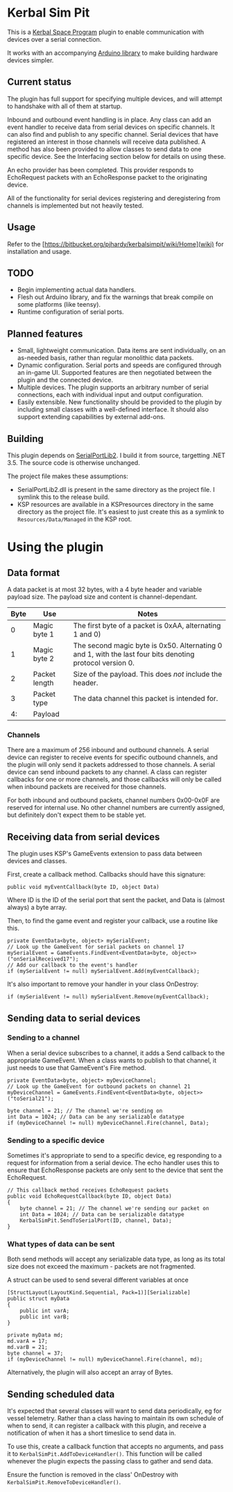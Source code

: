 # Kerbal Sim Pit

This is a [Kerbal Space Program](https://kerbalspaceprogram.com/) plugin
to enable communication with devices over a serial connection.

It works with an accompanying [Arduino library](https://bitbucket.org/pjhardy/kerbalsimpit-arduino)
to make building hardware devices simpler.

## Current status

The plugin has full support for specifying multiple devices, and will
attempt to handshake with all of them at startup.

Inbound and outbound event handling is in place. Any class can add an
event handler to receive data from serial devices on specific channels.
It can also find and publish to any specific channel. Serial devices that
have registered an interest in those channels will receive data published.
A method has also been provided to allow classes to send data to one
specific device. See the Interfacing section below for details on using
these.

An echo provider has been completed. This provider responds to
EchoRequest packets with an EchoResponse packet to the originating
device.

All of the functionality for serial devices registering and deregistering
from channels is implemented but not heavily tested.

## Usage

Refer to the [https://bitbucket.org/pjhardy/kerbalsimpit/wiki/Home](wiki)
for installation and usage.

## TODO

* Begin implementing actual data handlers.
* Flesh out Arduino library, and fix the warnings that break compile on
  some platforms (like teensy).
* Runtime configuration of serial ports.

## Planned features

* Small, lightweight communication. Data items are sent individually, on
an as-needed basis, rather than regular monolithic data packets.
* Dynamic configuration. Serial ports and speeds are configured through an
in-game UI. Supported features are then negotiated between the plugin and
the connected device.
* Multiple devices. The plugin supports an arbitrary number of serial
connections, each with individual input and output configuration.
* Easily extensible. New functionality should be provided to the plugin by
including small classes with a well-defined interface. It should also
support extending capabilities by external add-ons.

## Building

This plugin depends on
[SerialPortLib2](https://github.com/JTrotta/SerialPortLib2). I build it
from source, targetting .NET 3.5. The source code is otherwise unchanged.

The project file makes these assumptions:

* SerialPortLib2.dll is present in the same directory as the project file.
  I symlink this to the release build.
* KSP resources are available in a KSPresources directory in the same
  directory as the project file. It's easiest to just create this as a
  symlink to `Resources/Data/Managed` in the KSP root.

# Using the plugin

## Data format

A data packet is at most 32 bytes, with a 4 byte header and variable
payload size. The payload size and content is channel-dependant.

Byte|Use          |Notes
----|-------------|-----
 0  |Magic byte 1 |The first byte of a packet is 0xAA, alternating 1 and 0)
 1  |Magic byte 2 |The second magic byte is 0x50. Alternating 0 and 1, with the last four bits denoting protocol version 0.
 2  |Packet length|Size of the payload. This does *not* include the header.
 3  |Packet type  |The data channel this packet is intended for.
 4: |Payload      |

### Channels

There are a maximum of 256 inbound and outbound channels. A serial device
can register to receive events for specific outbound channels, and the
plugin will only send it packets addressed to those channels. A serial
device can send inbound packets to any channel. A class can register
callbacks for one or more channels, and those callbacks will only be
called when inbound packets are received for those channels.

For both inbound and outbound packets, channel numbers 0x00-0x0F are
reserved for internal use. No other channel numbers are currently assigned,
but definitely don't expect them to be stable yet.

## Receiving data from serial devices

The plugin uses KSP's GameEvents extension to pass data between devices
and classes.

First, create a callback method. Callbacks should have this signature:

    public void myEventCallback(byte ID, object Data)
    
Where ID is the ID of the serial port that sent the packet, and Data
is (almost always) a byte array.

Then, to find the game event and register your callback, use a routine
like this.

    private EventData<byte, object> mySerialEvent;
    // Look up the GameEvent for serial packets on channel 17
    mySerialEvent = GameEvents.FindEvent<EventData<byte, object>>("onSerialReceived17");
    // Add our callback to the event's handler
    if (mySerialEvent != null) mySerialEvent.Add(myEventCallback);

It's also important to remove your handler in your class OnDestroy:

    if (mySerialEvent != null) mySerialEvent.Remove(myEventCallback);

## Sending data to serial devices

### Sending to a channel

When a serial device subscribes to a channel, it adds a Send callback to the
appropriate GameEvent. When a class wants to publish to that channel, it
just needs to use that GameEvent's Fire method.

    private EventData<byte, object> myDeviceChannel;
    // Look up the GameEvent for outbound packets on channel 21
    myDeviceChannel = GameEvents.FindEvent<EventData<byte, object>>("toSerial21");

    byte channel = 21; // The channel we're sending on
    int Data = 1024; // Data can be any serializable datatype
    if (myDeviceChannel != null) myDeviceChannel.Fire(channel, Data);

### Sending to a specific device

Sometimes it's appropriate to send to a specific device, eg responding to
a request for information from a serial device. The echo handler uses this
to ensure that EchoResponse packets are only sent to the device that sent the
EchoRequest.

    // This callback method receives EchoRequest packets
    public void EchoRequestCallback(byte ID, object Data)
    {
        byte channel = 21; // The channel we're sending our packet on
        int Data = 1024; // Data can be serializable datatype
        KerbalSimPit.SendToSerialPort(ID, channel, Data);
    }

### What types of data can be sent

Both send methods will accept any serializable data type, as long as its
total size does not exceed the maximum - packets are not fragmented.

A struct can be used to send several different variables at once

    [StructLayout(LayoutKind.Sequential, Pack=1)][Serializable]
    public struct myData
    {
        public int varA;
        public int varB;
    }

    private myData md;
    md.varA = 17;
    md.varB = 21;
    byte channel = 37;
    if (myDeviceChannel != null) myDeviceChannel.Fire(channel, md);

Alternatively, the plugin will also accept an array of Bytes.

## Sending scheduled data

It's expected that several classes will want to send data periodically,
eg for vessel telemetry. Rather than a class having to maintain its own
schedule of when to send, it can register a callback with this plugin,
and receive a notification of when it has a short timeslice to send
data in.

To use this, create a callback function that accepts no arguments, and
pass it to `KerbalSimPit.AddToDeviceHandler()`. This function will be
called whenever the plugin expects the passing class to gather and
send data.

Ensure the function is removed in the class' OnDestroy with
`KerbalSimPit.RemoveToDeviceHandler()`.
